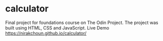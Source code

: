 # calculator
Final project for foundations course on The Odin Project. The project was built using HTML, CSS and JavaScript. Live Demo https://nirakchoun.github.io/calculator/
